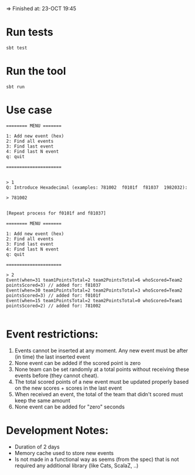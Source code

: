 
=> Finished at: 23-OCT 19:45


# Run tests

```
sbt test
```

# Run the tool

```
sbt run
```

# Use case

```
======== MENU =======

1: Add new event (hex)
2: Find all events
3: Find last event
4: Find last N event
q: quit

=====================


> 1
Q: Introduce Hexadecimal (examples: 781002  f0101f  f81037  1982032): 

> 781002


[Repeat process for f0101f and f81037]

======== MENU =======

1: Add new event (hex)
2: Find all events
3: Find last event
4: Find last N event
q: quit

=====================

> 2
Event(when=31 team1PointsTotal=2 team2PointsTotal=6 whoScored=Team2 pointsScored=3) // added for: f81037
Event(when=30 team1PointsTotal=2 team2PointsTotal=3 whoScored=Team2 pointsScored=3) // added for: f0101f
Event(when=15 team1PointsTotal=2 team2PointsTotal=0 whoScored=Team1 pointsScored=2) // added for: 781002


```

# Event restrictions:

1. Events cannot be inserted at any moment. Any new event must be after (in time) the last inserted event
2. None event can be added if the scored point is zero
3. None team can be set randomly at a total points without receiving these events before (they cannot cheat).
4. The total scored points of a new event must be updated properly based on the new scores + scores in the last event
5. When received an event, the total of the team that didn't scored must keep the same amount
6. None event can be added for "zero" seconds


# Development Notes:
- Duration of 2 days
- Memory cache used to store new events
- Is not made in a functional way as seems (from the spec) that is not required any additional library (like Cats, ScalaZ, ..)

